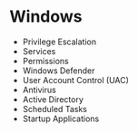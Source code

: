 # Windows


- Privilege Escalation
- Services
- Permissions
- Windows Defender
- User Account Control (UAC)
- Antivirus
- Active Directory
- Scheduled Tasks
- Startup Applications
